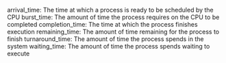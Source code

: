 arrival_time: The time at which a process is ready to be scheduled by the CPU
burst_time: The amount of time the process requires on the CPU to be completed
completion_time: The time at which the process finishes execution
remaining_time: The amount of time remaining for the process to finish
turnaround_time: The amount of time the process spends in the system 
waiting_time: The amount of time the process spends waiting to execute
